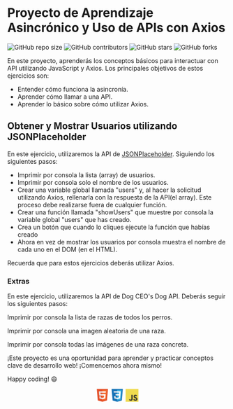 # Proyecto de Aprendizaje Asincrónico y Uso de APIs con Axios

![GitHub repo size](https://img.shields.io/github/repo-size/tu-usuario/tu-repositorio)
![GitHub contributors](https://img.shields.io/github/contributors/tu-usuario/tu-repositorio)
![GitHub stars](https://img.shields.io/github/stars/tu-usuario/tu-repositorio?style=social)
![GitHub forks](https://img.shields.io/github/forks/tu-usuario/tu-repositorio?style=social)

En este proyecto, aprenderás los conceptos básicos para interactuar con API utilizando JavaScript y Axios. Los principales objetivos de estos ejercicios son:

- Entender cómo funciona la asincronía.
- Aprender cómo llamar a una API.
- Aprender lo básico sobre cómo utilizar Axios.

## Obtener y Mostrar Usuarios utilizando JSONPlaceholder

En este ejercicio, utilizaremos la API de [JSONPlaceholder](https://jsonplaceholder.typicode.com/users). Siguiendo los siguientes pasos:

- Imprimir por consola la lista (array) de usuarios.
- Imprimir por consola solo el nombre de los usuarios.
- Crear una variable global llamada "users" y, al hacer la solicitud utilizando Axios, rellenarla con la respuesta de la API(el array). Este proceso debe realizarse fuera de cualquier función.
- Crear una función llamada "showUsers" que muestre por consola la variable global "users" que has creado.
- Crea un botón que cuando lo cliques ejecute la función que habías creado
- Ahora en vez de mostrar los usuarios por consola muestra el nombre de cada uno en el DOM (en el HTML).

Recuerda que para estos ejercicios deberás utilizar Axios.


<h3>Extras</h3>

En este ejercicio, utilizaremos la API de Dog CEO's Dog API. Deberás seguir los siguientes pasos:

Imprimir por consola la lista de razas de todos los perros.

Imprimir por consola una imagen aleatoria de una raza.

Imprimir por consola todas las imágenes de una raza concreta.

¡Este proyecto es una oportunidad para aprender y practicar conceptos clave de desarrollo web! ¡Comencemos ahora mismo!

Happy coding! 😄

<p align="center">
  <img src="https://raw.githubusercontent.com/devicons/devicon/master/icons/html5/html5-original.svg" width="30" alt="HTML">
  <img src="https://raw.githubusercontent.com/devicons/devicon/master/icons/css3/css3-original.svg" width="30" alt="CSS">
  <img src="https://raw.githubusercontent.com/devicons/devicon/master/icons/javascript/javascript-original.svg" width="30" alt="JavaScript">
</p>
